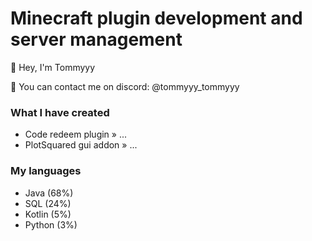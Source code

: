 # Minecraft plugin development and server management

👋 Hey, I'm Tommyyy

📩 You can contact me on discord: @tommyyy_tommyyy

### What I have created
- Code redeem plugin » ...
- PlotSquared gui addon » ...

### My languages
- Java (68%)
- SQL (24%)
- Kotlin (5%)
- Python (3%)
